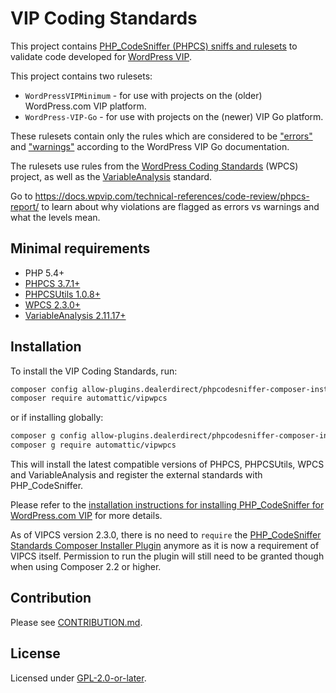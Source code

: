 # VIP Coding Standards

This project contains [PHP_CodeSniffer (PHPCS) sniffs and rulesets](https://github.com/squizlabs/PHP_CodeSniffer) to validate code developed for [WordPress VIP](https://wpvip.com/).

This project contains two rulesets:

 - `WordPressVIPMinimum` - for use with projects on the (older) WordPress.com VIP platform.
 - `WordPress-VIP-Go` - for use with projects on the (newer) VIP Go platform.

These rulesets contain only the rules which are considered to be ["errors"](https://docs.wpvip.com/technical-references/code-review/vip-errors/) and ["warnings"](https://docs.wpvip.com/technical-references/code-review/vip-warnings/) according to the WordPress VIP Go documentation.

The rulesets use rules from the [WordPress Coding Standards](https://github.com/WordPress/WordPress-Coding-Standards) (WPCS) project, as well as the [VariableAnalysis](https://github.com/sirbrillig/phpcs-variable-analysis) standard.

Go to https://docs.wpvip.com/technical-references/code-review/phpcs-report/ to learn about why violations are flagged as errors vs warnings and what the levels mean.

## Minimal requirements

* PHP 5.4+
* [PHPCS 3.7.1+](https://github.com/squizlabs/PHP_CodeSniffer/releases)
* [PHPCSUtils 1.0.8+](https://github.com/PHPCSStandards/PHPCSUtils)
* [WPCS 2.3.0+](https://github.com/WordPress-Coding-Standards/WordPress-Coding-Standards/releases)
* [VariableAnalysis 2.11.17+](https://github.com/sirbrillig/phpcs-variable-analysis/releases)

## Installation

To install the VIP Coding Standards, run:
```bash
composer config allow-plugins.dealerdirect/phpcodesniffer-composer-installer true
composer require automattic/vipwpcs
```

or if installing globally:
```bash
composer g config allow-plugins.dealerdirect/phpcodesniffer-composer-installer true
composer g require automattic/vipwpcs
```

This will install the latest compatible versions of PHPCS, PHPCSUtils, WPCS and VariableAnalysis and register the external standards with PHP_CodeSniffer.

Please refer to the [installation instructions for installing PHP_CodeSniffer for WordPress.com VIP](https://docs.wpvip.com/how-tos/code-review/php_codesniffer/) for more details.

As of VIPCS version 2.3.0, there is no need to `require` the [PHP_CodeSniffer Standards Composer Installer Plugin](https://github.com/PHPCSStandards/composer-installer) anymore as it is now a requirement of VIPCS itself. Permission to run the plugin will still need to be granted though when using Composer 2.2 or higher.

## Contribution

Please see [CONTRIBUTION.md](.github/CONTRIBUTING.md).

## License

Licensed under [GPL-2.0-or-later](LICENSE.md).
